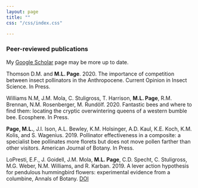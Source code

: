 ```yaml
---
layout: page
title: ""
css: "/css/index.css"

---
```


### Peer-reviewed publications

My [Google Scholar](https://scholar.google.com/citations?user=DnZBrhMAAAAJ&hl=en) page may be more up to date. 

Thomson D.M. and **M.L. Page**. 2020. The importance of competition between insect pollinators in the Anthropocene. Current Opinion in Insect Science. In Press.

Williams N.M, J.M. Mola, C. Stuligross, T. Harrison, **M.L. Page**, R.M. Brennan, N.M. Rosenberger, M. Rundölf. 2020. Fantastic bees and where to find them: locating the cryptic overwintering queens of a western bumble bee. Ecosphere. In Press.

**Page, M.L.**, J.I. Ison, A.L. Bewley, K.M. Holsinger, A.D. Kaul, K.E. Koch, K.M. Kolis, and S. Wagenius. 2019. Pollinator effectiveness in a composite: a specialist bee pollinates more florets but does not move pollen farther than other visitors. American Journal of Botany. In Press.

LoPresti, E.F., J. Goidell, J.M. Mola, **M.L. Page**, C.D. Specht, C. Stuligross, M.G. Weber, N.M. Williams, and R. Karban. 2019. A lever action hypothesis for pendulous hummingbird flowers: experimental evidence from a columbine, Annals of Botany.  [DOI](https://doi.org/10.1093/aob/mcz134)




